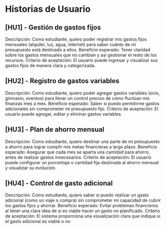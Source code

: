 # Historias de Usuario

## [HU1] - Gestión de gastos fijos
Descripción: Como estudiante, quiero poder registrar mis gastos fijos mensuales (alquiler, luz, agua, internet) para saber cuánto de mi presupuesto está destinado a ellos.
Beneficio esperado: Tener claridad sobre los gastos mensuales que no cambian y así gestionar el resto de los recursos.
Criterio de aceptación: El usuario puede ingresar y visualizar sus gastos fijos de manera clara y categorizada.

## [HU2] - Registro de gastos variables
Descripción: Como estudiante, quiero poder agregar gastos variables (ocio, gimnasio, eventos) para llevar un control preciso de cómo fluctúan mis finanzas mes a mes.
Beneficio esperado: Saber si puedo permitirme gastos adicionales sin comprometer mi presupuesto fijo.
Criterio de aceptación: El usuario puede agregar, editar y eliminar gastos variables.

## [HU3] - Plan de ahorro mensual
Descripción: Como estudiante, quiero destinar una parte de mi presupuesto a ahorro para lograr cumplir mis metas financieras a largo plazo.
Beneficio esperado: Asegurar que cada mes se aparta una cantidad para ahorro, antes de realizar gastos innecesarios.
Criterio de aceptación: El usuario puede configurar un porcentaje o cantidad fija destinada al ahorro mensual y visualizar su evolución.

## [HU4] - Control de gasto adicional
Descripción: Como estudiante, quiero saber si puedo realizar un gasto adicional (como un viaje o compra) sin comprometer mi capacidad de cubrir los gastos fijos y ahorrar.
Beneficio esperado: Evitar problemas financieros al tener una clara idea de si es viable hacer un gasto no planificado.
Criterio de aceptación: El sistema proporciona una visualización clara que indique si el gasto adicional es viable o no